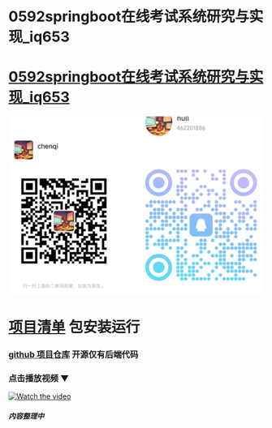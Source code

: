 # 0592springboot在线考试系统研究与实现_iq653


# [0592springboot在线考试系统研究与实现_iq653](https://github.com/GraduationProject-springboot/0592springboot)

![picture](https://raw.githubusercontent.com/GraduationProject-springboot/.github/main/img/wx.png)

# [项目清单](https://chenqi1990.site) 包安装运行

### [github 项目仓库](https://github.com/GraduationProject-springboot/allSpringbootProjects) 开源仅有后端代码

### 点击播放视频 ▼
[![Watch the video](https://i.sstatic.net/Vp2cE.png)](https://www.bilibili.com/video/BV1eMbYemE1U?p=89)


#####   内容整理中  











